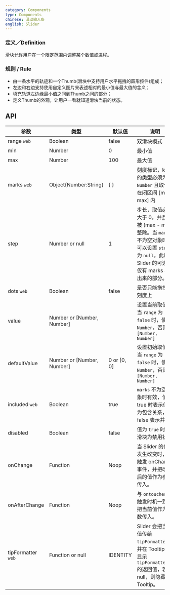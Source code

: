 ```yaml
---
category: Components
type: Components
chinese: 滑动输入条
english: Slider
---
```



### 定义／Definition
滑块允许用户在一个限定范围内调整某个数值或进程。

### 规则 / Rule
- 由一条水平的轨迹和一个Thumb(滑块中支持用户水平拖拽的圆形控件)组成；
- 左边和右边支持使用自定义图片来表述相对的最小值与最大值的含义；
- 填充轨道左边缘最小值之间到Thumb之间的部分；
- 定义Thumb的外观，让用户一看就知道滑块当前的状态。


## API


| 参数        | 类型           | 默认值               | 说明       |
|------------|----------------|--------------------|--------------|
| range `web`     | Boolean        | false |  双滑块模式  |
| min    |  Number     | 0     | 最小值 |
| max    |  Number     | 100    | 最大值 |
| marks `web`     |  Object{Number:String}     | { }    | 刻度标记，key 的类型必须为 `Number` 且取值在闭区间 [min, max] 内 |
| step    |  Number or null     | 1    | 步长，取值必须大于 0，并且可被 (max - min) 整除。当 `marks` 不为空对象时，可以设置 `step` 为 `null`，此时 Slider 的可选值仅有 marks 标出来的部分。 |
| dots `web`     |  Boolean     | false    | 是否只能拖拽到刻度上 |
| value    |  Number or [Number, Number]     |     | 设置当前取值。当 `range` 为 `false` 时，使用 `Number`，否则用 `[Number, Number]` |
| defaultValue    |  Number or [Number, Number]      | 0 or [0, 0]    | 设置初始取值。当 `range` 为 `false` 时，使用 `Number`，否则用 `[Number, Number]` |
| included `web`     |  Boolean     | true    | `marks` 不为空对象时有效，值为 true 时表示值为包含关系，false 表示并列 |
| disabled    |  Boolean     | false    | 值为 `true` 时，滑块为禁用状态 |
| onChange    |  Function     | Noop    | 当 Slider 的值发生改变时，会触发 onChange 事件，并把改变后的值作为参数传入。 |
| onAfterChange    |  Function     | Noop    | 与 `ontouchend` 触发时机一致，把当前值作为参数传入。 |
| tipFormatter `web`     |  Function or null     | IDENTITY    | Slider 会把当前值传给 `tipFormatter`，并在 Tooltip 中显示 `tipFormatter` 的返回值，若为 null，则隐藏 Tooltip。 |
